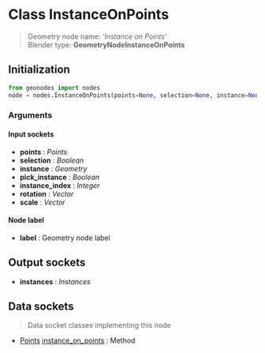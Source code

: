 
# Class InstanceOnPoints

> Geometry node name: _'Instance on Points'_<br>Blender type:  **GeometryNodeInstanceOnPoints**

## Initialization


```python
from geonodes import nodes
node = nodes.InstanceOnPoints(points=None, selection=None, instance=None, pick_instance=None, instance_index=None, rotation=None, scale=None, label=None)
```


### Arguments


#### Input sockets



- **points** : _Points_
- **selection** : _Boolean_
- **instance** : _Geometry_
- **pick_instance** : _Boolean_
- **instance_index** : _Integer_
- **rotation** : _Vector_
- **scale** : _Vector_



#### Node label



- **label** : Geometry node label



## Output sockets



- **instances** : _Instances_



## Data sockets

> Data socket classes implementing this node


- [Points](./sockets/Points.md) [instance_on_points](./sockets/Points.md#instance_on_points) : Method


